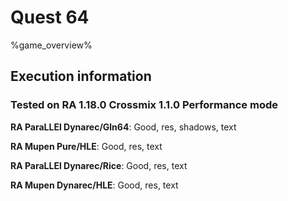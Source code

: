 # Quest 64 

%game_overview%

## Execution information

### Tested on RA 1.18.0 Crossmix 1.1.0 Performance mode

**RA ParaLLEl Dynarec/Gln64**: Good, res, shadows, text

**RA Mupen Pure/HLE**: Good, res, text

**RA ParaLLEl Dynarec/Rice**: Good, res, text

**RA Mupen Dynarec/HLE**: Good, res, text